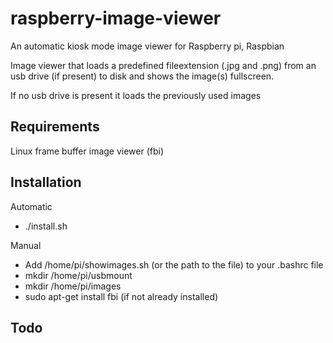 raspberry-image-viewer
======================

An automatic kiosk mode image viewer for Raspberry pi, Raspbian

Image viewer that loads a predefined fileextension (.jpg and .png) from an usb drive (if present) to disk and shows the image(s) fullscreen.

If no usb drive is present it loads the previously used images

Requirements
------------
Linux frame buffer image viewer (fbi)

Installation
------------

Automatic
* ./install.sh

Manual
* Add /home/pi/showimages.sh (or the path to the file) to your .bashrc file
* mkdir /home/pi/usbmount
* mkdir /home/pi/images
* sudo apt-get install fbi (if not already installed)

Todo
----
